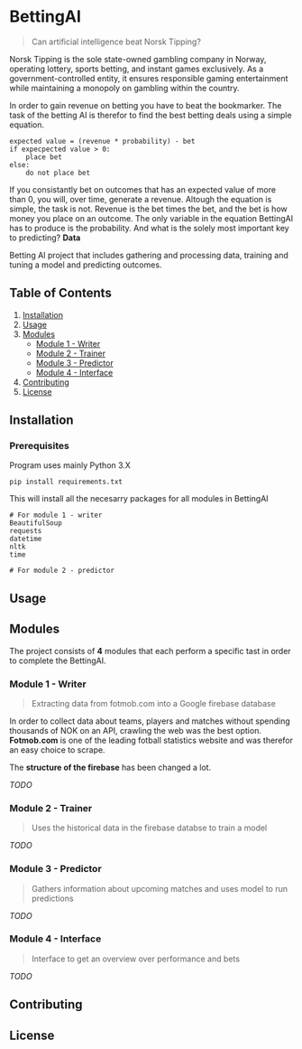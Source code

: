 # BettingAI
> Can artificial intelligence beat Norsk Tipping?

Norsk Tipping is the sole state-owned gambling company in Norway, operating lottery, sports betting, and instant games exclusively. As a government-controlled entity, it ensures responsible gaming entertainment while maintaining a monopoly on gambling within the country.

In order to gain revenue on betting you have to beat the bookmarker. The task of the betting AI is therefor to find the best betting deals using a simple equation.

```
expected value = (revenue * probability) - bet
if expecpected value > 0:
    place bet
else:
    do not place bet
```

If you consistantly bet on outcomes that has an expected value of more than 0, you will, over time, generate a revenue. Altough the equation is simple, the task is not. Revenue is the bet times the bet, and the bet is how money you place on an outcome. The only variable in the equation BettingAI has to produce is the probability. And what is the solely most important key to predicting? **Data**

Betting AI project that includes gathering and processing data, training and tuning a model and predicting outcomes.

## Table of Contents
1. [Installation](#installation)
2. [Usage](#usage)
3. [Modules](#modules)
   - [Module 1 - Writer](#module-1---writer)
   - [Module 2 - Trainer](#module-2---trainer)
   - [Module 3 - Predictor](#module-3---predictor)
   - [Module 4 - Interface](#module-4---interface)
4. [Contributing](#contributing)
5. [License](#license)

## Installation

### Prerequisites
Program uses mainly Python 3.X
```
pip install requirements.txt
```

This will install all the necesarry packages for all modules in BettingAI
```
# For module 1 - writer
BeautifulSoup
requests
datetime
nltk
time

# For module 2 - predictor
```

## Usage

## Modules
The project consists of **4** modules that each perform a specific tast in order to complete the BettingAI.

### Module 1 - Writer
> Extracting data from fotmob.com into a Google firebase database

In order to collect data about teams, players and matches without spending thousands of NOK on an API, crawling the web was the best option. **Fotmob.com** is one of the leading fotball statistics website and was therefor an easy choice to scrape.

The **structure of the firebase** has been changed a lot.

*TODO*

### Module 2 - Trainer
> Uses the historical data in the firebase databse to train a model

*TODO*

### Module 3 - Predictor
> Gathers information about upcoming matches and uses model to run predictions

*TODO*

### Module 4 - Interface
> Interface to get an overview over performance and bets

*TODO*

## Contributing

## License





